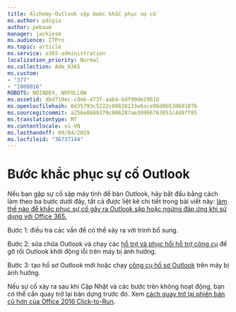 ```yaml
---
title: Alchemy-Outlook sập bước khắc phục sự cố
ms.author: pdigia
author: pebaum
manager: jackiesm
ms.audience: ITPro
ms.topic: article
ms.service: o365-administration
localization_priority: Normal
ms.collection: Adm_O365
ms.custom:
- "377"
- "1800016"
ROBOTS: NOINDEX, NOFOLLOW
ms.assetid: dbd710ec-cdeb-473f-aab4-bdf99de29610
ms.openlocfilehash: 0d35793c5222c89828133e6ace98d8b53860107b
ms.sourcegitcommit: a256e8680379c006287ae30996763051c4d9ff85
ms.translationtype: MT
ms.contentlocale: vi-VN
ms.lasthandoff: 09/04/2019
ms.locfileid: "36737144"
---
```

# <a name="outlook-crash-troubleshooting-steps"></a>Bước khắc phục sự cố Outlook

Nếu bạn gặp sự cố sập máy tính để bàn Outlook, hãy bắt đầu bằng cách làm theo ba bước dưới đây, tất cả được liệt kê chi tiết trong bài viết này: [làm thế nào để khắc phục sự cố gây ra Outlook sập hoặc ngừng đáp ứng khi sử dụng với Office 365.](https://docs.microsoft.com/exchange/troubleshoot/outlook-crashes/crash-issues)
  
Bước 1: điều tra các vấn đề có thể xảy ra với trình bổ sung.
  
Bước 2: sửa chữa Outlook và chạy các [hỗ trợ và phục hồi hỗ trợ công cụ](https://aka.ms/SaRA-OutlookWontStart) để gỡ rối Outlook khởi động lỗi trên máy bị ảnh hưởng.
  
Bước 3: tạo hồ sơ Outlook mới hoặc chạy [công cụ hồ sơ Outlook](https://aka.ms/SaRA-OutlookSetupProfile) trên máy bị ảnh hưởng.
  
Nếu sự cố xảy ra sau khi Cập Nhật và các bước trên không hoạt động, bạn có thể cần quay trở lại bản dựng trước đó. Xem [cách quay trở lại phiên bản cũ hơn của Office 2016 Click-to-Run](https://support.microsoft.com/help/2770432).
  